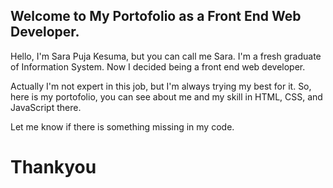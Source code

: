 ## Welcome to My Portofolio as a Front End Web Developer.


Hello, I'm Sara Puja Kesuma, but you can call me Sara.
I'm a fresh graduate of Information System.
Now I decided being a front end web developer.

Actually I'm not expert in this job, but I'm always trying my best for it.
So, here is my portofolio, you can see about me and my skill in HTML, CSS, and JavaScript there.

Let me know if there is something missing in my code.
# Thankyou
